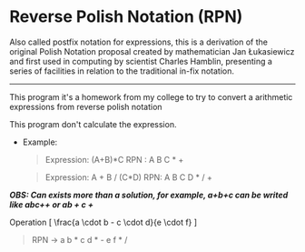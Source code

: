 # Reverse Polish Notation (RPN)

Also called postfix notation for expressions, this is a derivation of the original Polish Notation proposal created by mathematician Jan Łukasiewicz and first used in computing by scientist Charles Hamblin, presenting a series of facilities in relation to the traditional in-fix notation.

<hr>

This program it's a homework from my college to try to convert a arithmetic expressions from reverse polish notation

This program don't calculate the expression.

- Example:
    > Expression: (A+B)*C
    > RPN : A B C * +

    > Expression: A + B / (C*D)
    > RPN: A B C D * / +

***OBS: Can exists more than a solution, for example,   a+b+c can be writed like abc++ or ab + c +*** 

Operation
\[
\frac{a \cdot b - c \cdot d}{e \cdot f}
\]

 > RPN -> a b * c d * - e f * /